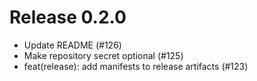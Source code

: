# Release 0.2.0

- Update README (#126)
- Make repository secret optional (#125)
- feat(release): add manifests to release artifacts (#123)

